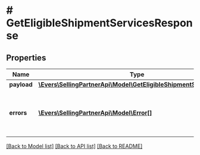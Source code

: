 # # GetEligibleShipmentServicesResponse

## Properties

Name | Type | Description | Notes
------------ | ------------- | ------------- | -------------
**payload** | [**\Evers\SellingPartnerApi\Model\GetEligibleShipmentServicesResult**](GetEligibleShipmentServicesResult.md) |  | [optional]
**errors** | [**\Evers\SellingPartnerApi\Model\Error[]**](Error.md) | A list of error responses returned when a request is unsuccessful. | [optional]

[[Back to Model list]](../../README.md#models) [[Back to API list]](../../README.md#endpoints) [[Back to README]](../../README.md)

